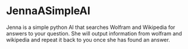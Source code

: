 # JennaASimpleAI 
Jenna is a simple python AI that searches Wolfram and Wikipedia for answers to your question. She will output information from wolfram and wikipedia and repeat it back to you     once she has found an answer.
